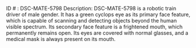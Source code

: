 ID # : DSC-MATE-5798
Description: DSC-MATE-5798 is a robotic train driver of male gender. It has a green cyclops eye as its primary face feature, which is capable of scanning and detecting objects beyond the human visible spectrum. Its secondary face feature is a frightened mouth, which permanently remains open. Its eyes are covered with normal glasses, and a medical mask is always present on its mouth.